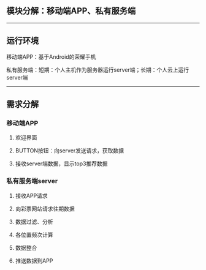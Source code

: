 ## 模块分解：移动端APP、私有服务端

------

## 运行环境

移动端APP：基于Android的荣耀手机

私有服务端：短期：个人主机作为服务器运行server端；长期：个人云上运行server端

------

## 需求分解

### 移动端APP

1. 欢迎界面

2. BUTTON按钮：向server发送请求，获取数据

3. 接收server端数据，显示top3推荐数据




### 私有服务端server

1. 接收APP请求

2. 向彩票网站请求往期数据

3. 数据过滤、分析

4. 各位置频次计算

5. 数据整合

6. 推送数据到APP



